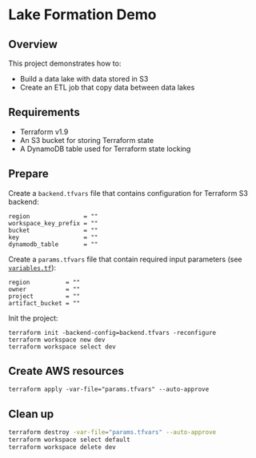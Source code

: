 # Lake Formation Demo

## Overview

This project demonstrates how to:
- Build a data lake with data stored in S3
- Create an ETL job that copy data between data lakes


## Requirements

- Terraform v1.9
- An S3 bucket for storing Terraform state
- A DynamoDB table used for Terraform state locking


## Prepare

Create a `backend.tfvars` file that contains configuration for Terraform S3 backend:
```hcl filename="params.tfvars"
region               = ""
workspace_key_prefix = ""
bucket               = ""
key                  = ""
dynamodb_table       = ""
```

Create a `params.tfvars` file that contain required input parameters (see [`variables.tf`](./variables.tf)):
```hcl filename="params.tfvars"
region          = ""
owner           = ""
project         = ""
artifact_bucket = ""
```

Init the project:
```shell
terraform init -backend-config=backend.tfvars -reconfigure
terraform workspace new dev
terraform workspace select dev
```


## Create AWS resources

```shell
terraform apply -var-file="params.tfvars" --auto-approve
```


## Clean up

```sh
terraform destroy -var-file="params.tfvars" --auto-approve
terraform workspace select default
terraform workspace delete dev
```

